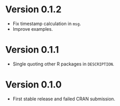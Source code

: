 # Version 0.1.2

* Fix timestamp calculation in `msg`.
* Improve examples.

# Version 0.1.1

* Single quoting other R packages in `DESCRIPTION`.

# Version 0.1.0

* First stable release and failed CRAN submission.

